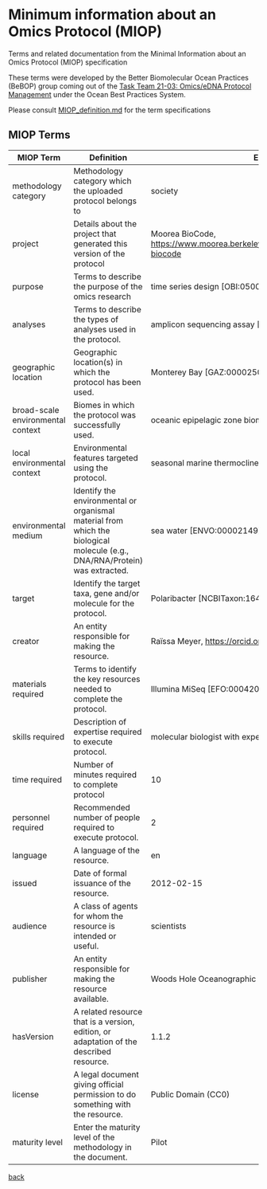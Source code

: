 # Minimum information about an Omics Protocol (MIOP)

Terms and related documentation from the Minimal Information about an Omics Protocol (MIOP) specification

These terms were developed by the Better Biomolecular Ocean Practices (BeBOP) group coming out of the [Task Team 21-03: Omics/eDNA Protocol Management](https://www.oceanbestpractices.org/about/task-teams/obps-task-team-21-03-omics-edna-protocol-management/) under the Ocean Best Practices System.


Please consult [MIOP_definition.md](https://github.com/BeBOP-OBON/0_protocol_collection_template/blob/main/MIOP_definition.md) for the term specifications

## MIOP Terms

| MIOP Term  | Definition | Example |
| ------------- | ------------- |  ------------- |
| methodology category  |Methodology category which the uploaded protocol belongs to  |society|
| project  | Details about the project that generated this version of the protocol |Moorea BioCode, https://www.moorea.berkeley.edu/programs/research/moorea-biocode|
| purpose  | Terms to describe the purpose of the omics research |time series design [OBI:0500020]|
| analyses  | Terms to describe the types of analyses used in the protocol. |amplicon sequencing assay [OBI:0002767]|
| geographic location  | Geographic location(s) in which the protocol has been used. |Monterey Bay [GAZ:00002509]|
| broad-scale environmental context  | Biomes in which the protocol was successfully used. |oceanic epipelagic zone biome [ENVO:01000033]|
| local environmental context  | Environmental features targeted using the protocol. |seasonal marine thermocline [ENVO:01000107]|
| environmental medium  | Identify the environmental or organismal material from which the biological molecule (e.g., DNA/RNA/Protein) was extracted. |sea water [ENVO:00002149] |
| target  | Identify the target taxa, gene and/or molecule for the protocol. |Polaribacter [NCBITaxon:1642819]|
| creator  | An entity responsible for making the resource. |Raïssa Meyer, https://orcid.org/0000-0002-2996-719X|
| materials required  |Terms to identify the key resources needed to complete the protocol.  |Illumina MiSeq [EFO:0004205]|
| skills required  | Description of expertise required to execute protocol. |molecular biologist with experience in PCR|
| time required  | Number of minutes required to complete protocol |10|
| personnel required  | Recommended number of people required to execute protocol. | 2|
| language  |  A language of the resource. |en|
| issued  | Date of formal issuance of the resource. |2012-02-15|
| audience  |  A class of agents for whom the resource is intended or useful. |scientists|
| publisher  | An entity responsible for making the resource available. |Woods Hole Oceanographic Institution|
| hasVersion  | A related resource that is a version, edition, or adaptation of the described resource. |1.1.2|
| license  | A legal document giving official permission to do something with the resource. |Public Domain (CC0) |
| maturity level  | Enter the maturity level of the methodology in the document.  |Pilot|

[back](./)
